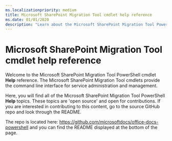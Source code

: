 ```yaml
---
ms.localizationpriority: medium
title: Microsoft SharePoint Migration Tool cmdlet help reference
ms.date: 01/01/2020
description: "Learn about the Microsoft SharePoint Migration Tool PowerShell cmdlet help reference."
---
```


# Microsoft SharePoint Migration Tool cmdlet help reference

Welcome to the Microsoft SharePoint Migration Tool PowerShell cmdlet **Help** reference. The Microsoft SharePoint Migration Tool cmdlets provide the command line interface for service administration and management.

Here, you will find all of the Microsoft SharePoint Migration Tool PowerShell **Help** topics. These topics are 'open source' and open for contributions. If you are interested in contributing to this content, go to the source GitHub repo and look through the README.

The repo is located here: <https://github.com/microsoftdocs/office-docs-powershell> and you can find the README displayed at the bottom of the page.
